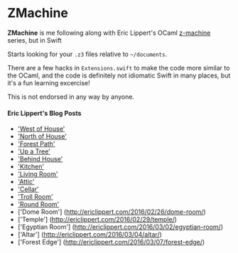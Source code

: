 # ZMachine

**ZMachine** is me following along with Eric Lippert's OCaml [z-machine](https://en.wikipedia.org/wiki/Z-machine) series, but in Swift

Starts looking for your `.z3` files relative to `~/documents`.

There are a few hacks in `Extensions.swift` to make the code more similar to the OCaml, and the code is definitely not idiomatic Swift in many places, but it's a fun learning excercise!

This is not endorsed in any way by anyone.

#### Eric Lippert's Blog Posts
* ['West of House'](http://ericlippert.com/2016/02/01/west-of-house/)
* ['North of House'](http://ericlippert.com/2016/02/03/north-of-house/)
* ['Forest Path'](http://ericlippert.com/2016/02/05/forest_path/)
* ['Up a Tree'](http://ericlippert.com/2016/02/09/up-a-tree/)
* ['Behind House'](http://ericlippert.com/2016/02/10/behind-house/)
* ['Kitchen'](http://ericlippert.com/2016/02/12/kitchen/)
* ['Living Room'](http://ericlippert.com/2016/02/15/living-room/)
* ['Attic'](http://ericlippert.com/2016/02/17/attic/)
* ['Cellar'](http://ericlippert.com/2016/02/19/cellar/)
* ['Troll Room'](http://ericlippert.com/2016/02/22/troll-room/)
* ['Round Room'](http://ericlippert.com/2016/02/24/round-room/)
* ['Dome Room'] (http://ericlippert.com/2016/02/26/dome-room/)
* ['Temple'] (http://ericlippert.com/2016/02/29/temple/)
* ['Egyptian Room'] (http://ericlippert.com/2016/03/02/egyptian-room/)
* ['Altar'] (http://ericlippert.com/2016/03/04/altar/)
* ['Forest Edge'] (http://ericlippert.com/2016/03/07/forest-edge/)
